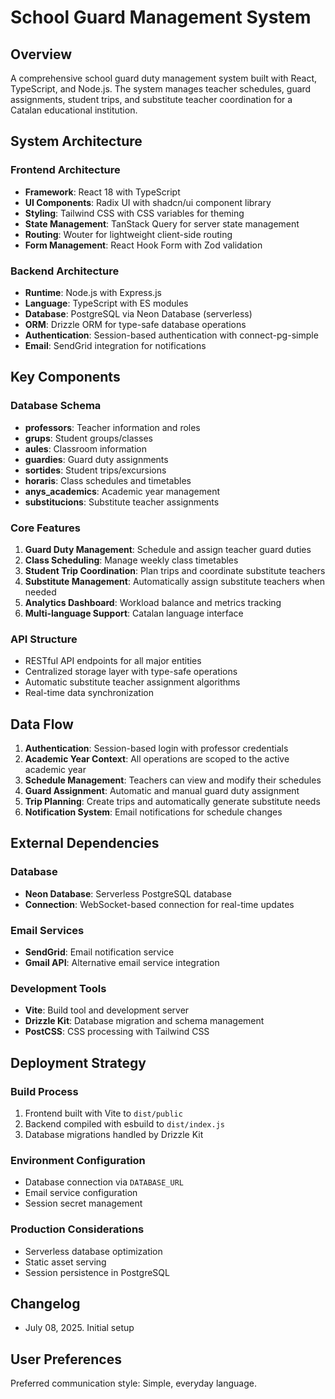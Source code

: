 # School Guard Management System

## Overview

A comprehensive school guard duty management system built with React, TypeScript, and Node.js. The system manages teacher schedules, guard assignments, student trips, and substitute teacher coordination for a Catalan educational institution.

## System Architecture

### Frontend Architecture
- **Framework**: React 18 with TypeScript
- **UI Components**: Radix UI with shadcn/ui component library
- **Styling**: Tailwind CSS with CSS variables for theming
- **State Management**: TanStack Query for server state management
- **Routing**: Wouter for lightweight client-side routing
- **Form Management**: React Hook Form with Zod validation

### Backend Architecture
- **Runtime**: Node.js with Express.js
- **Language**: TypeScript with ES modules
- **Database**: PostgreSQL via Neon Database (serverless)
- **ORM**: Drizzle ORM for type-safe database operations
- **Authentication**: Session-based authentication with connect-pg-simple
- **Email**: SendGrid integration for notifications

## Key Components

### Database Schema
- **professors**: Teacher information and roles
- **grups**: Student groups/classes
- **aules**: Classroom information
- **guardies**: Guard duty assignments
- **sortides**: Student trips/excursions
- **horaris**: Class schedules and timetables
- **anys_academics**: Academic year management
- **substitucions**: Substitute teacher assignments

### Core Features
1. **Guard Duty Management**: Schedule and assign teacher guard duties
2. **Class Scheduling**: Manage weekly class timetables
3. **Student Trip Coordination**: Plan trips and coordinate substitute teachers
4. **Substitute Management**: Automatically assign substitute teachers when needed
5. **Analytics Dashboard**: Workload balance and metrics tracking
6. **Multi-language Support**: Catalan language interface

### API Structure
- RESTful API endpoints for all major entities
- Centralized storage layer with type-safe operations
- Automatic substitute teacher assignment algorithms
- Real-time data synchronization

## Data Flow

1. **Authentication**: Session-based login with professor credentials
2. **Academic Year Context**: All operations are scoped to the active academic year
3. **Schedule Management**: Teachers can view and modify their schedules
4. **Guard Assignment**: Automatic and manual guard duty assignment
5. **Trip Planning**: Create trips and automatically generate substitute needs
6. **Notification System**: Email notifications for schedule changes

## External Dependencies

### Database
- **Neon Database**: Serverless PostgreSQL database
- **Connection**: WebSocket-based connection for real-time updates

### Email Services
- **SendGrid**: Email notification service
- **Gmail API**: Alternative email service integration

### Development Tools
- **Vite**: Build tool and development server
- **Drizzle Kit**: Database migration and schema management
- **PostCSS**: CSS processing with Tailwind CSS

## Deployment Strategy

### Build Process
1. Frontend built with Vite to `dist/public`
2. Backend compiled with esbuild to `dist/index.js`
3. Database migrations handled by Drizzle Kit

### Environment Configuration
- Database connection via `DATABASE_URL`
- Email service configuration
- Session secret management

### Production Considerations
- Serverless database optimization
- Static asset serving
- Session persistence in PostgreSQL

## Changelog

- July 08, 2025. Initial setup

## User Preferences

Preferred communication style: Simple, everyday language.